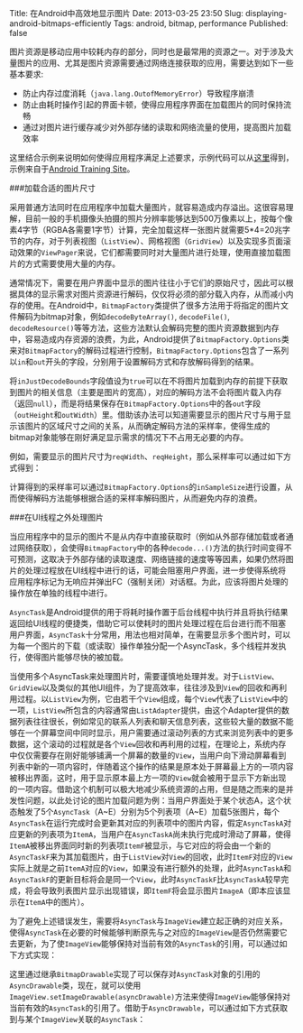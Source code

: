Title: 在Android中高效地显示图片
Date: 2013-03-25 23:50
Slug: displaying-android-bitmaps-efficiently
Tags: android, bitmap, performance
Published: false

图片资源是移动应用中较耗内存的部分，同时也是最常用的资源之一。对于涉及大量图片的应用、尤其是图片资源需要通过网络连接获取的应用，需要达到如下一些基本要求:

-  防止内存过度消耗（`java.lang.OutofMemoryError`）导致程序崩溃
-  防止由耗时操作引起的界面卡顿，使得应用程序界面在加载图片的同时保持流畅
-  通过对图片进行缓存减少对外部存储的读取和网络流量的使用，提高图片加载效率

这里结合示例来说明如何使得应用程序满足上述要求，示例代码可以从[这里](http://developer.android.com/shareables/training/BitmapFun.zip)得到，示例来自于[Android Training Site](http://developer.android.com/training/index.html)。

###加载合适的图片尺寸

采用普通方法同时在应用程序中加载大量图片，就容易造成内存溢出。这很容易理解，目前一般的手机摄像头拍摄的照片分辨率能够达到500万像素以上，按每个像素4字节（RGBA各需要1字节）计算，完全加载这样一张图片就需要5\*4=20兆字节的内存，对于列表视图（`ListView`）、网格视图（`GridView`）以及实现多页面滚动效果的`ViewPager`来说，它们都需要同时对大量图片进行处理，使用直接加载图片的方式需要使用大量的内存。

通常情况下，需要在用户界面中显示的图片往往小于它们的原始尺寸，因此可以根据具体的显示需求对图片资源进行解码，仅仅将必须的部分载入内存，从而减小内存的使用。在Android中，`BitmapFactory`类提供了很多方法用于将指定的图片文件解码为bitmap对象，例如`decodeByteArray()`, `decodeFile()`, `decodeResource()`等等方法，这些方法默认会解码完整的图片资源数据到内存中，容易造成内存资源的浪费，为此，Android提供了`BitmapFactory.Options`类来对`BitmapFactory`的解码过程进行控制，`BitmapFactory.Options`包含了一系列以`in`和`out`开头的字段，分别用于设置解码方式和存放解码得到的结果。

将`inJustDecodeBounds`字段值设为`true`可以在不将图片加载到内存的前提下获取到图片的相关信息（主要是图片的宽高），对应的解码方法不会将图片载入内存（返回`null`），而是将结果保存在`BitmapFactory.Options`中的各`out`字段（`outHeight`和`outWidth`）里。借助该办法可以知道需要显示的图片尺寸与用于显示该图片的区域尺寸之间的关系，从而确定解码方法的采样率，使得生成的bitmap对象能够在刚好满足显示需求的情况下不占用无必要的内存。

例如，需要显示的图片尺寸为`reqWidth`、`reqHeight`，那么采样率可以通过如下方式得到：

<script src="https://gist.github.com/duanhong169/5235259.js"></script>

计算得到的采样率可以通过`BitmapFactory.Options`的`inSampleSize`进行设置，从而使得解码方法能够根据合适的采样率解码图片，从而避免内存的浪费。

<script src="https://gist.github.com/duanhong169/5235223.js"></script>

###在UI线程之外处理图片

当应用程序中的显示的图片不是从内存中直接获取时（例如从外部存储加载或者通过网络获取），会使得`BitmapFactory`中的各种`decode...()`方法的执行时间变得不可预测，这取决于外部存储的读取速度、网络链接的速度等等因素，如果仍然将图片的处理过程放在UI线程中进行的话，可能会阻塞用户界面，进一步使得系统将应用程序标记为无响应并弹出FC（强制关闭）对话框。为此，应该将图片处理的操作放在单独的线程中进行。

`AsyncTask`是Android提供的用于将耗时操作置于后台线程中执行并且将执行结果返回给UI线程的便捷类，借助它可以使耗时的图片处理过程在后台进行而不阻塞用户界面，`AsyncTask`十分常用，用法也相对简单，在需要显示多个图片时，可以为每一个图片的下载（或读取）操作单独分配一个AsyncTask，多个线程并发执行，使得图片能够尽快的被加载。

当使用多个AsyncTask来处理图片时，需要谨慎地处理并发。对于`ListView`、`GridView`以及类似的其他UI组件，为了提高效率，往往涉及到`View`的回收和再利用过程。以`ListView`为例，它由若干个`View`组成，每个`View`代表了`ListView`中的一项，`ListView`所包含的内容通常由`ListAdapter`提供，由这个Adapter提供的数据列表往往很长，例如常见的联系人列表和聊天信息列表，这些较大量的数据不能够在一个屏幕空间中同时显示，用户需要通过滚动列表的方式来浏览列表中的更多数据，这个滚动的过程就是各个`View`回收和再利用的过程，在理论上，系统内存中仅仅需要存在刚好能够铺满一个屏幕的数量的`View`，当用户向下滑动屏幕看到列表中新的一项内容时，伴随着这个操作的结果是原本处于屏幕最上方的一项内容被移出界面，这时，用于显示原本最上方一项的`View`就会被用于显示下方新出现的一项内容。借助这个机制可以极大地减少系统资源的占用，但是随之而来的是并发性问题，以此处讨论的图片加载问题为例：当用户界面处于某个状态A，这个状态触发了5个`AsyncTask`（A~E）分别为5个列表项（A~E）加载5张图片，每个`AsyncTask`在运行完成时会更新其对应的列表项中的图片内容，假定`AsyncTaskA`对应更新的列表项为`ItemA`，当用户在`AsyncTaskA`尚未执行完成时滑动了屏幕，使得`ItemA`被移出界面同时新的列表项`ItemF`被显示，与它对应的将会由一个新的`AsyncTaskF`来为其加载图片，由于`ListView`对`View`的回收，此时`ItemF`对应的`View`实际上就是之前`ItemA`对应的`View`，如果没有进行额外的处理，此时`AsyncTaskA`和`AsyncTaskF`的更新目标将会是同一个`View`，此时`AsyncTaskF`比`AsyncTaskA`较早完成，将会导致列表图片显示出现错误，即`ItemF`将会显示图片`ImageA`（即本应该显示在`ItemA`中的图片）。

为了避免上述错误发生，需要将`AsyncTask`与`ImageView`建立起正确的对应关系，使得`AsyncTask`在必要的时候能够判断原先与之对应的`ImageView`是否仍然需要它去更新，为了使`ImageView`能够保持对当前有效的`AsyncTask`的引用，可以通过如下方式实现：

<script src="https://gist.github.com/duanhong169/5235814.js"></script>

这里通过继承`BitmapDrawable`实现了可以保存对`AsyncTask`对象的引用的`AsyncDrawable`类，现在，就可以使用`ImageView.setImageDrawable(asyncDrawable)`方法来使得`ImageView`能够保持对当前有效的`AsyncTask`的引用了。借助于`AsyncDrawable`，可以通过如下方式获取到与某个`ImageView`关联的`AsyncTask`：